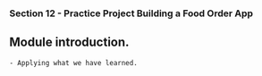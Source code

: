 ### Section 12 - Practice Project Building a Food Order App

## Module introduction.

    - Applying what we have learned.
